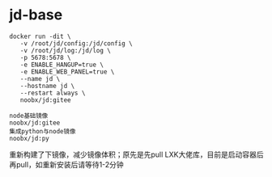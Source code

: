# jd-base
 ```
 docker run -dit \
	-v /root/jd/config:/jd/config \
	-v /root/jd/log:/jd/log \
	-p 5678:5678 \
	-e ENABLE_HANGUP=true \
	-e ENABLE_WEB_PANEL=true \
	--name jd \
	--hostname jd \
	--restart always \
	noobx/jd:gitee
```
```
node基础镜像
noobx/jd:gitee
集成python与node镜像
noobx/jd:py
```
重新构建了下镜像，减少镜像体积；原先是先pull LXK大佬库，目前是启动容器后再pull，如重新安装后请等待1-2分钟